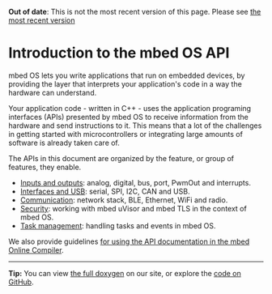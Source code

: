 <span class="warnings">**Out of date**: This is not the most recent version of this page. Please see [the most recent version](https://os.mbed.com/docs/v5.9/reference/apis.html)</span>
# Introduction to the mbed OS API 

mbed OS lets you write applications that run on embedded devices, by providing the layer that interprets your application's code in a way the hardware can understand.

Your application code - written in C++ - uses the application programing interfaces (APIs) presented by mbed OS to receive information from the hardware and send instructions to it. This means that a lot of the challenges in getting started with microcontrollers or integrating large amounts of software is already taken care of.

The APIs in this document are organized by the feature, or group of features, they enable.

* [Inputs and outputs](APIs/io/inputs_outputs.md): analog, digital, bus, port, PwmOut and interrupts.
* [Interfaces and USB](APIs/interfaces/interfaces.md): serial, SPI, I2C, CAN and USB.
* [Communication](APIs/communication/network_sockets.md): network stack, BLE, Ethernet, WiFi and radio.
* [Security](APIs/security/security.md): working with mbed uVisor and mbed TLS in the context of mbed OS.
* [Task management](APIs/tasks/rtos.md): handling tasks and events in mbed OS.

We also provide guidelines [for using the API documentation in the mbed Online Compiler](APIs/API_Documentation.md). 

____

**Tip:** You can view [the full doxygen](https://docs.mbed.com/docs/mbed-os-api/en/mbed-os-5.1.0/api/index.html) on our site, or explore the [code on GitHub](https://github.com/ARMmbed/mbed-os/tree/mbed-os-5.1).
